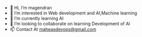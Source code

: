 - 👋 Hi, I’m magendran 
- 👀 I’m interested in Web development and AI,Machine learning
- 🌱 I’m currently learning AI
- 💞️ I’m looking to collaborate on learning Development of AI
- 📫 Contact At maheasdevops@gmail.com

<!---
MageAI/MageAI is a ✨ special ✨ repository because its `README.md` (this file) appears on your GitHub profile.
You can click the Preview link to take a look at your changes.
--->
